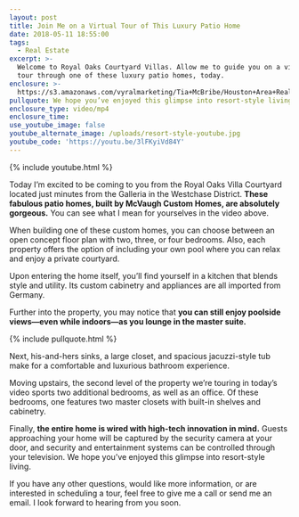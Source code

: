 ```yaml
---
layout: post
title: Join Me on a Virtual Tour of This Luxury Patio Home
date: 2018-05-11 18:55:00
tags:
  - Real Estate
excerpt: >-
  Welcome to Royal Oaks Courtyard Villas. Allow me to guide you on a virtual
  tour through one of these luxury patio homes, today.
enclosure: >-
  https://s3.amazonaws.com/vyralmarketing/Tia+McBribe/Houston+Area+Real+Estate-+Are+You+in+the+Market+for+Resort-Style+Living%253F+(1).mp4
pullquote: We hope you’ve enjoyed this glimpse into resort-style living.
enclosure_type: video/mp4
enclosure_time:
use_youtube_image: false
youtube_alternate_image: /uploads/resort-style-youtube.jpg
youtube_code: 'https://youtu.be/3lFKyiVd84Y'
---
```


{% include youtube.html %}

Today I’m excited to be coming to you from the Royal Oaks Villa Courtyard located just minutes from the Galleria in the Westchase District. **These fabulous patio homes, built by McVaugh Custom Homes, are absolutely gorgeous.** You can see what I mean for yourselves in the video above. 

When building one of these custom homes, you can choose between an open concept floor plan with two, three, or four bedrooms. Also, each property offers the option of including your own pool where you can relax and enjoy a private courtyard. 

Upon entering the home itself, you’ll find yourself in a kitchen that blends style and utility. Its custom cabinetry and appliances are all imported from Germany. 

Further into the property, you may notice that **you can still enjoy poolside views—even while indoors—as you lounge in the master suite.**

{% include pullquote.html %}

Next, his-and-hers sinks, a large closet, and spacious jacuzzi-style tub make for a comfortable and luxurious bathroom experience.  

Moving upstairs, the second level of the property we’re touring in today’s video sports two additional bedrooms, as well as an office. Of these bedrooms, one features two master closets with built-in shelves and cabinetry. 

Finally, **the entire home is wired with high-tech innovation in mind.** Guests approaching your home will be captured by the security camera at your door, and security and entertainment systems can be controlled through your television. We hope you’ve enjoyed this glimpse into resort-style living. 

If you have any other questions, would like more information, or are interested in scheduling a tour, feel free to give me a call or send me an email. I look forward to hearing from you soon.